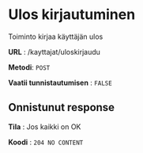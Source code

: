 # Ulos kirjautuminen

Toiminto kirjaa käyttäjän ulos

**URL** : /kayttajat/uloskirjaudu

**Metodi**: `POST`

**Vaatii tunnistautumisen** : `FALSE`


## Onnistunut response

**Tila** : Jos kaikki on OK

**Koodi** : `204 NO CONTENT`


